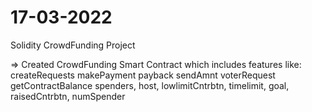 # 17-03-2022
Solidity CrowdFunding Project

=> Created CrowdFunding Smart Contract which includes features like:
createRequests
makePayment
payback
sendAmnt
voterRequest
getContractBalance
spenders, host, lowlimitCntrbtn, timelimit, goal, raisedCntrbtn, numSpender


